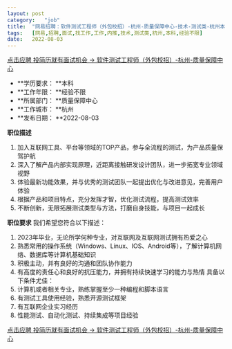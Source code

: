 ```yaml
---
layout:	post
category:	"job"
title:	"网易招聘：软件测试工程师（外包校招）-杭州-质量保障中心-技术-测试类-杭州本科经验不限"
tags:	[网易,招聘,面试,找工作,工作,内推,技术,测试类,杭州,本科,经验不限]
date:	2022-08-03
---
```


[点击应聘 投简历就有面试机会 -> 软件测试工程师（外包校招）-杭州-质量保障中心](http://mobile.bole.netease.com/bole/boleDetail?id=42053&employeeId=346f03c3cda5f04c&key=all)



- **学历要求： **本科
- **工作年限： **经验不限
- **所属部门： **质量保障中心
- **工作城市： **杭州
- **发布日期： **2022-08-03



**职位描述**
1. 加入互联网工具、平台等领域的TOP产品，参与全流程的测试，为产品质量保驾护航
2. 深入了解产品内部实现原理，近距离接触研发设计团队，进一步拓宽专业领域视野
3. 体验最新功能效果，并与优秀的测试团队一起提出优化与改进意见，完善用户体验
4. 根据产品和项目特点，充分发挥才智，优化测试流程，提高测试效率
5. 不断创新，无限拓展测试类型与方法，打磨自身技能，与项目一起成长



**职位要求**
我们希望您符合以下描述：
1. 2023年毕业，无论所学何种专业，对互联网及互联网测试拥有热爱之心
2. 熟悉常用的操作系统（Windows、Linux、IOS、Android等），了解计算机网络、数据库等计算机基础知识
3. 积极主动，并有良好的沟通和团队协作能力
4. 有高度的责任心和良好的抗压能力，并拥有持续快速学习的能力与热情
具备以下条件尤佳：
1. 计算机或者相关专业，熟练掌握至少一种编程和脚本语言
2. 有测试工具使用经验，熟悉开源测试框架
3. 有互联网企业实习经历
4. 性能测试、自动化测试、持续集成等项目经验




[点击应聘 投简历就有面试机会 -> 软件测试工程师（外包校招）-杭州-质量保障中心](http://mobile.bole.netease.com/bole/boleDetail?id=42053&employeeId=346f03c3cda5f04c&key=all)